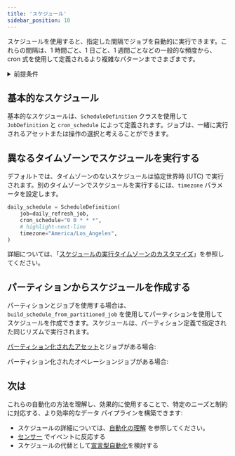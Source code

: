 ```yaml
---
title: 'スケジュール'
sidebar_position: 10
---
```


スケジュールを使用すると、指定した間隔でジョブを自動的に実行できます。これらの間隔は、1 時間ごと、1 日ごと、1 週間ごとなどの一般的な頻度から、cron 式を使用して定義されるより複雑なパターンまでさまざまです。

<details>
  <summary>前提条件</summary>

このガイドの手順を実行するには、次のものが必要です:

- [アセット](/guides/build/assets/) に関する知識
- [ジョブ](/guides/build/jobs/)に関する知識

</details>

## 基本的なスケジュール

基本的なスケジュールは、`ScheduleDefinition` クラスを使用して `JobDefinition` と `cron_schedule` によって定義されます。ジョブは、一緒に実行されるアセットまたは操作の選択と考えることができます。

<CodeExample path="docs_snippets/docs_snippets/guides/automation/simple-schedule-example.py" language="python" />

## 異なるタイムゾーンでスケジュールを実行する

デフォルトでは、タイムゾーンのないスケジュールは協定世界時 (UTC) で実行されます。別のタイムゾーンでスケジュールを実行するには、`timezone` パラメータを設定します。

```python
daily_schedule = ScheduleDefinition(
    job=daily_refresh_job,
    cron_schedule="0 0 * * *",
    # highlight-next-line
    timezone="America/Los_Angeles",
)
```

詳細については、「[スケジュールの実行タイムゾーンのカスタマイズ](/guides/automate/schedules/customizing-execution-timezone)」を参照してください。

## パーティションからスケジュールを作成する

パーティションとジョブを使用する場合は、`build_schedule_from_partitioned_job` を使用してパーティションを使用してスケジュールを作成できます。スケジュールは、パーティション定義で指定された同じリズムで実行されます。

<Tabs>
<TabItem value="assets" label="Assets">

[パーティション化されたアセット](/guides/build/partitions-and-backfills)とジョブがある場合:

<CodeExample path="docs_snippets/docs_snippets/guides/automation/schedule-with-partition.py" language="python" />

</TabItem>
<TabItem value="ops" label="Ops">

パーティション化されたオペレーションジョブがある場合:

<CodeExample path="docs_snippets/docs_snippets/guides/automation/schedule-with-partition-ops.py" language="python" />

</TabItem>
</Tabs>

## 次は

これらの自動化の方法を理解し、効果的に使用することで、特定のニーズと制約に対応する、より効率的なデータ パイプラインを構築できます:

- スケジュールの詳細については、[自動化の理解](/guides/automate) を参照してください。
- [センサー](/guides/automate/sensors) でイベントに反応する
- スケジュールの代替として[宣言型自動化](/guides/automate/declarative-automation)を検討する
